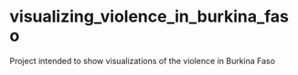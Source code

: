 # visualizing_violence_in_burkina_faso
Project intended to show visualizations of the violence in Burkina Faso
